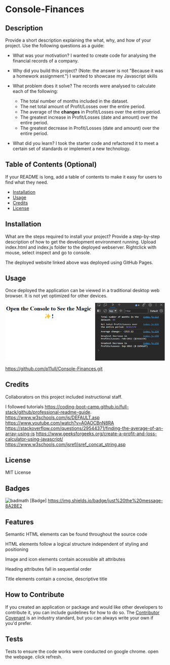 # Console-Finances

## Description

Provide a short description explaining the what, why, and how of your project. Use the following questions as a guide:

- What was your motivation?
I wanted to create code for analysing the financial records of a company.

- Why did you build this project? (Note: the answer is not "Because it was a homework assignment.")
 I wanted to showcase my Javascript skills 
- What problem does it solve?
The records were analysed to calculate each of the following:
  * The total number of months included in the dataset.
  * The net total amount of Profit/Losses over the entire period.
  * The average of the **changes** in Profit/Losses over the entire period.
  * The greatest increase in Profit/Losses (date and amount) over the entire period.
  * The greatest decrease in Profit/Losses (date and amount) over the entire period.

- What did you learn?
I took the starter code and refactored it to meet a certain set of standards or implement a new technology. 

## Table of Contents (Optional)

If your README is long, add a table of contents to make it easy for users to find what they need.

- [Installation](#installation)
- [Usage](#usage)
- [Credits](#credits)
- [License](#license)

## Installation

What are the steps required to install your project? Provide a step-by-step description of how to get the development environment running.
Upload index.html and index.js folder to the deployed webserver. Rightclick with mouse, select inspect and go to console.

The deployed website linked above was deployed using GitHub Pages.

## Usage

Once deployed the application can be viewed in a traditional desktop web browser. It is not yet optimized for other devices.

![Alt text](image.png)

https://github.com/p11ull/Console-Finances.git

## Credits

Collaborators on this project included instructional staff.

I followed tutorials
https://coding-boot-camp.github.io/full-stack/github/professional-readme-guide.
https://www.w3schools.com/js/DEFAULT.asp
https://www.youtube.com/watch?v=A0AOCBnN8RA
https://stackoverflow.com/questions/29544371/finding-the-average-of-an-array-using-js
https://www.geeksforgeeks.org/create-a-profit-and-loss-calculator-using-javascript/
https://www.w3schools.com/jsref/jsref_concat_string.asp

## License

MIT License

## Badges

![badmath](https://img.shields.io/github/languages/top/lernantino/badmath)
[Badge] https://img.shields.io/badge/just%20the%20message-8A2BE2

## Features

Semantic HTML elements can be found throughout the source code

HTML elements follow a logical structure independent of styling and positioning

Image and icon elements contain accessible alt attributes

Heading attributes fall in sequential order

Title elements contain a concise, descriptive title

## How to Contribute

If you created an application or package and would like other developers to contribute it, you can include guidelines for how to do so. The [Contributor Covenant](https://www.contributor-covenant.org/) is an industry standard, but you can always write your own if you'd prefer.

## Tests

Tests to ensure the code works were conducted on google chrome.
open the webpage. click refresh.
